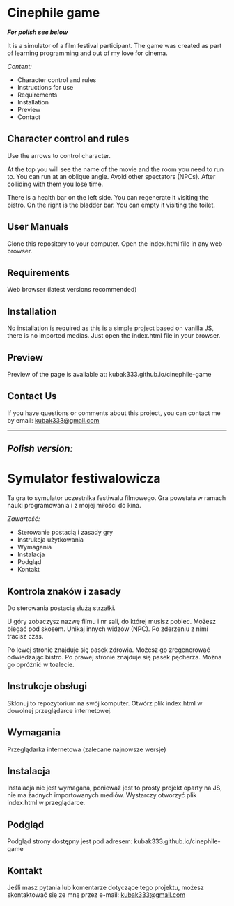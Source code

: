 
# Cinephile game
***For polish see below***

It is a simulator of a film festival participant. The game was created as part of learning programming and out of my love for cinema.

*Content:*
- Character control and rules
- Instructions for use
- Requirements
- Installation
- Preview
- Contact

## Character control and rules
Use the arrows to control character.

At the top you will see the name of the movie and the room you need to run to. You can run at an oblique angle. Avoid other spectators (NPCs). After colliding with them you lose time.

There is a health bar on the left side. You can regenerate it visiting the bistro.
On the right is the bladder bar. You can empty it visiting the toilet. 

## User Manuals
Clone this repository to your computer.
Open the index.html file in any web browser.

## Requirements
Web browser (latest versions recommended)

## Installation
No installation is required as this is a simple project based on vanilla JS, there is no imported medias. Just open the index.html file in your browser.

## Preview
Preview of the page is available at: kubak333.github.io/cinephile-game

## Contact Us
If you have questions or comments about this project, you can contact me by email: kubak333@gmail.com

----
*Polish version:* 
----

# Symulator festiwalowicza

Ta gra to symulator uczestnika festiwalu filmowego. Gra powstała w ramach nauki programowania i z mojej miłości do kina.

*Zawartość:*
- Sterowanie postacią i zasady gry
- Instrukcja użytkowania
- Wymagania
- Instalacja
- Podgląd
- Kontakt

## Kontrola znaków i zasady
Do sterowania postacią służą strzałki.

U góry zobaczysz nazwę filmu i nr sali, do której musisz pobiec. Możesz biegać pod skosem. Unikaj innych widzów (NPC). Po zderzeniu z nimi tracisz czas.

Po lewej stronie znajduje się pasek zdrowia. Możesz go zregenerować odwiedzając bistro.
Po prawej stronie znajduje się pasek pęcherza. Można go opróżnić w toalecie. 

## Instrukcje obsługi
Sklonuj to repozytorium na swój komputer.
Otwórz plik index.html w dowolnej przeglądarce internetowej.

## Wymagania
Przeglądarka internetowa (zalecane najnowsze wersje)

## Instalacja
Instalacja nie jest wymagana, ponieważ jest to prosty projekt oparty na JS, nie ma żadnych importowanych mediów. Wystarczy otworzyć plik index.html w przeglądarce.

## Podgląd
Podgląd strony dostępny jest pod adresem: kubak333.github.io/cinephile-game

## Kontakt
Jeśli masz pytania lub komentarze dotyczące tego projektu, możesz skontaktować się ze mną przez e-mail: kubak333@gmail.com
